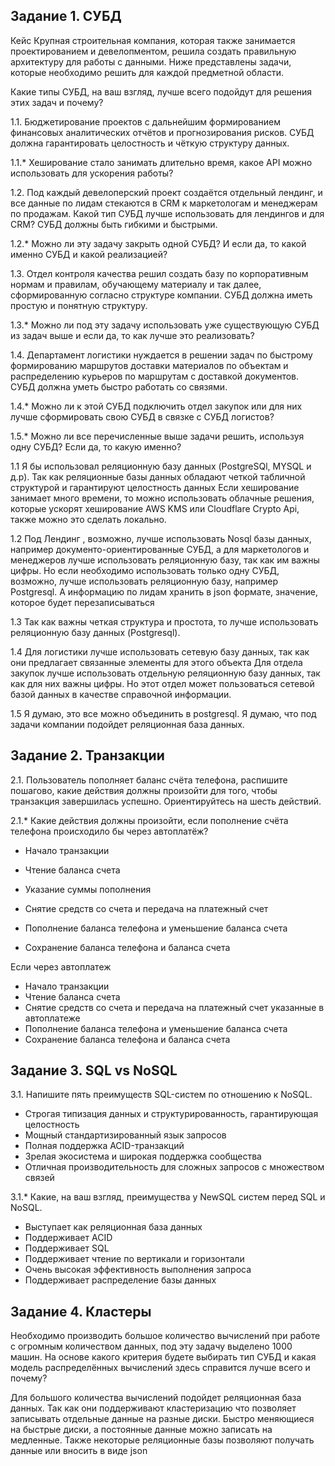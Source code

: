 
## Задание 1. СУБД
Кейс
Крупная строительная компания, которая также занимается проектированием и девелопментом, решила создать правильную архитектуру для работы с данными. Ниже представлены задачи, которые необходимо решить для каждой предметной области.

Какие типы СУБД, на ваш взгляд, лучше всего подойдут для решения этих задач и почему?

1.1. Бюджетирование проектов с дальнейшим формированием финансовых аналитических отчётов и прогнозирования рисков. СУБД должна гарантировать целостность и чёткую структуру данных.

1.1.* Хеширование стало занимать длительно время, какое API можно использовать для ускорения работы?

1.2. Под каждый девелоперский проект создаётся отдельный лендинг, и все данные по лидам стекаются в CRM к маркетологам и менеджерам по продажам. Какой тип СУБД лучше использовать для лендингов и для CRM? СУБД должны быть гибкими и быстрыми.

1.2.* Можно ли эту задачу закрыть одной СУБД? И если да, то какой именно СУБД и какой реализацией?

1.3. Отдел контроля качества решил создать базу по корпоративным нормам и правилам, обучающему материалу и так далее, сформированную согласно структуре компании. СУБД должна иметь простую и понятную структуру.

1.3.* Можно ли под эту задачу использовать уже существующую СУБД из задач выше и если да, то как лучше это реализовать?

1.4. Департамент логистики нуждается в решении задач по быстрому формированию маршрутов доставки материалов по объектам и распределению курьеров по маршрутам с доставкой документов. СУБД должна уметь быстро работать со связями.

1.4.* Можно ли к этой СУБД подключить отдел закупок или для них лучше сформировать свою СУБД в связке с СУБД логистов?

1.5.* Можно ли все перечисленные выше задачи решить, используя одну СУБД? Если да, то какую именно?

1.1	Я бы использовал реляционную базу данных (PostgreSQl, MYSQL и д.р). Так как реляционные базы данных обладают четкой табличной структурой и гарантируют целостность данных
 Если хеширование занимает много времени, то можно использовать облачные решения, которые ускорят хеширование AWS KMS или Cloudflare Crypto Api, также можно это сделать локально.
 
1.2	Под Лендинг , возможно, лучше использовать Nosql базы данных, например документо-ориентированные СУБД, а для маркетологов и менеджеров лучше использовать реляционную базу, так как им важны цифры. Но если необходимо использовать только одну СУБД, возможно, лучше использовать реляционную базу, например Postgresql. А информацию по лидам хранить в json формате, значение, которое будет перезаписываться 

1.3	Так как важны четкая структура и простота, то лучше использовать реляционную базу данных (Postgresql). 

1.4	Для логистики лучше использовать сетевую базу данных, так как они предлагает связанные элементы для этого объекта
Для отдела закупок лучше использовать отдельную реляционную базу данных, так как для них важны цифры. Но этот отдел может пользоваться сетевой базой данных в качестве справочной информации.

1.5	Я думаю, это все можно объединить в postgresql. Я думаю, что под задачи компании подойдет реляционная база данных.


## Задание 2. Транзакции
2.1. Пользователь пополняет баланс счёта телефона, распишите пошагово, какие действия должны произойти для того, чтобы транзакция завершилась успешно. Ориентируйтесь на шесть действий.

2.1.* Какие действия должны произойти, если пополнение счёта телефона происходило бы через автоплатёж?

- Начало транзакции

- Чтение баланса счета
- Указание суммы пополнения 
- Снятие средств со счета и передача на платежный счет 
- Пополнение баланса телефона и уменьшение баланса счета 
- Сохранение баланса телефона и баланса счета

Если через автоплатеж

- Начало транзакции
- Чтение баланса счета
- Снятие средств со счета и передача на платежный счет указанные в автоплатеже 
- Пополнение баланса телефона и уменьшение баланса счета 
- Сохранение баланса телефона и баланса счета

## Задание 3. SQL vs NoSQL
3.1. Напишите пять преимуществ SQL-систем по отношению к NoSQL.
- Строгая типизация данных и структурированность, гарантирующая целостность
- Мощный стандартизированный язык запросов
- Полная поддержка ACID-транзакций
- Зрелая экосистема и широкая поддержка сообщества
- Отличная производительность для сложных запросов с множеством связей

3.1.* Какие, на ваш взгляд, преимущества у NewSQL систем перед SQL и NoSQL.
- Выступает как реляционная база данных
- Поддерживает ACID
- Поддерживает SQL
- Поддерживает чтение по вертикали и горизонтали
- Очень высокая эффективность выполнения запроса 
- Поддерживает распределение базы данных

## Задание 4. Кластеры
Необходимо производить большое количество вычислений при работе с огромным количеством данных, под эту задачу выделено 1000 машин.
На основе какого критерия будете выбирать тип СУБД и какая модель распределённых вычислений здесь справится лучше всего и почему?


Для большого количества вычислений подойдет реляционная база данных. Так как они поддерживают кластеризацию что позволяет записывать отдельные данные на разные диски. Быстро меняющиеся на быстрые диски, а постоянные данные можно записать на медленные.  Также некоторые реляционные базы позволяют получать данные  или вносить в виде json

